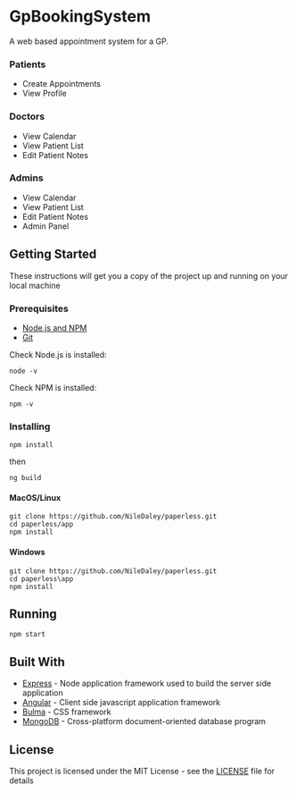 # GpBookingSystem

A web based appointment system for a GP.

### Patients
* Create Appointments
* View Profile

### Doctors
* View Calendar
* View Patient List
* Edit Patient Notes

### Admins
* View Calendar
* View Patient List
* Edit Patient Notes
* Admin Panel

## Getting Started

These instructions will get you a copy of the project up and running on your local machine
### Prerequisites

* [Node.js and NPM](https://nodejs.org/en/)
* [Git](https://git-scm.com/)

Check Node.js is installed:
```
node -v
```
Check NPM is installed: 
```
npm -v
```

### Installing
```
npm install
```
then
```
ng build
```

#### MacOS/Linux

```
git clone https://github.com/NileDaley/paperless.git
cd paperless/app
npm install
```

#### Windows
```
git clone https://github.com/NileDaley/paperless.git
cd paperless\app
npm install
```

## Running

```
npm start
```

## Built With

* [Express](https://expressjs.com/) - Node application framework used to build the server side application
* [Angular](https://angular.io/) - Client side javascript application framework 
* [Bulma](https://bulma.io) - CSS framework
* [MongoDB](https://www.mongodb.com/) - Cross-platform document-oriented database program 

## License

This project is licensed under the MIT License - see the [LICENSE](LICENSE) file for details
